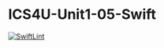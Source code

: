 # ICS4U-Unit1-05-Swift

[![SwiftLint](https://github.com/Felipe-Affonso047/ICS4U-Unit1-05-Swift//workflows/SwiftLint/badge.svg)](https://github.com/Felipe-Affonso047/ICS4U-Unit1-05-Swift//actions)
